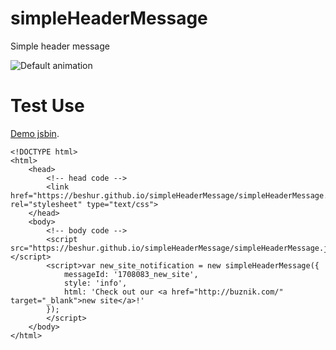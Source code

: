 # simpleHeaderMessage
Simple header message

![Default animation](https://monosnap.com/file/EDql3NMMp1DTE27Go0S19rqSsA67JO.png)

# Test Use

[Demo jsbin](http://jsbin.com/poqobos/edit?html,output).

```
<!DOCTYPE html>
<html>
    <head>
        <!-- head code -->
        <link href="https://beshur.github.io/simpleHeaderMessage/simpleHeaderMessage.css" rel="stylesheet" type="text/css">
    </head>
    <body>
        <!-- body code -->
        <script src="https://beshur.github.io/simpleHeaderMessage/simpleHeaderMessage.js"></script>
        <script>var new_site_notification = new simpleHeaderMessage({
            messageId: '1708083_new_site',
            style: 'info',
            html: 'Check out our <a href="http://buznik.com/" target="_blank">new site</a>!'
        });
        </script>
    </body>
</html>
```
